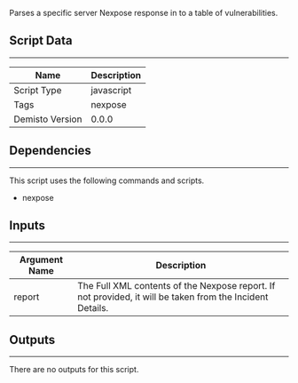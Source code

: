 Parses a specific server Nexpose response in to a table of vulnerabilities.
## Script Data
---

| **Name** | **Description** |
| --- | --- |
| Script Type | javascript |
| Tags | nexpose |
| Demisto Version | 0.0.0 |

## Dependencies
---
This script uses the following commands and scripts.
* nexpose

## Inputs
---

| **Argument Name** | **Description** |
| --- | --- |
| report | The Full XML contents of the Nexpose report. If not provided, it will be taken from the Incident Details. |

## Outputs
---
There are no outputs for this script.
